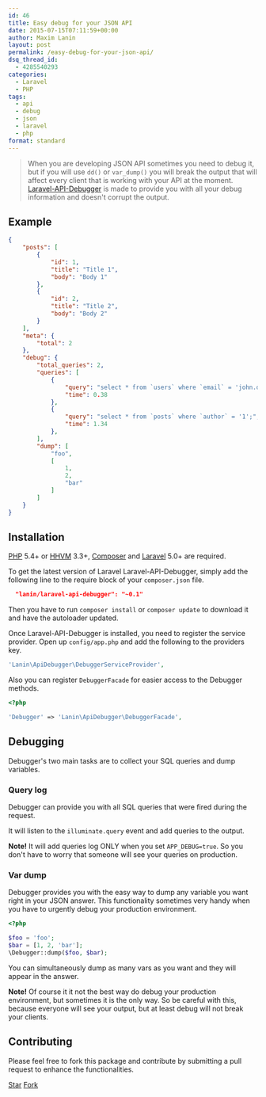 ```yaml
---
id: 46
title: Easy debug for your JSON API
date: 2015-07-15T07:11:59+00:00
author: Maxim Lanin
layout: post
permalink: /easy-debug-for-your-json-api/
dsq_thread_id:
  - 4285540293
categories:
  - Laravel
  - PHP
tags:
  - api
  - debug
  - json
  - laravel
  - php
format: standard
---
```

> When you are developing JSON API sometimes you need to debug it, but if you will use `dd()` or `var_dump()` you will break the output that will affect every client that is working with your API at the moment. [Laravel-API-Debugger](https://github.com/mlanin/laravel-api-debugger) is made to provide you with all your debug information and doesn't corrupt the output.

<!-- more -->

## Example

```json
{
    "posts": [
        {
            "id": 1,
            "title": "Title 1",
            "body": "Body 1"
        },        
        {
            "id": 2,
            "title": "Title 2",
            "body": "Body 2"
        }
    ],
    "meta": {
        "total": 2
    },
    "debug": {
        "total_queries": 2,
        "queries": [
            {
                "query": "select * from `users` where `email` = 'john.doe@acme.com' limit 1;",
                "time": 0.38
            },
            {
                "query": "select * from `posts` where `author` = '1';",
                "time": 1.34
            },
        ],
        "dump": [
            "foo",
            [
                1,
                2,
                "bar"
            ]
        ]
    }
}
```

## Installation

[PHP](https://php.net) 5.4+ or [HHVM](http://hhvm.com) 3.3+, [Composer](https://getcomposer.org) and [Laravel](http://laravel.com) 5.0+ are required.

To get the latest version of Laravel Laravel-API-Debugger, simply add the following line to the require block of your `composer.json` file.

```json
  "lanin/laravel-api-debugger": "~0.1"
```

Then you have to run `composer install` or `composer update` to download it and have the autoloader updated.

Once Laravel-API-Debugger is installed, you need to register the service provider. Open up `config/app.php` and add the following to the providers key.

```php
'Lanin\ApiDebugger\DebuggerServiceProvider',
```

Also you can register `DebuggerFacade` for easier access to the Debugger methods.

```php
<?php

'Debugger' => 'Lanin\ApiDebugger\DebuggerFacade',
```

## Debugging

Debugger's two main tasks are to collect your SQL queries and dump variables.

### Query log

Debugger can provide you with all SQL queries that were fired during the request.

It will listen to the `illuminate.query` event and add queries to the output.

**Note!** It will add queries log ONLY when you set `APP_DEBUG=true`. So you don't have to worry that someone will see your queries on production.

### Var dump

Debugger provides you with the easy way to dump any variable you want right in your JSON answer. This functionality sometimes very handy when you have to urgently debug your production environment.

```php
<?php

$foo = 'foo';
$bar = [1, 2, 'bar'];
\Debugger::dump($foo, $bar);
```

You can simultaneously dump as many vars as you want and they will appear in the answer.

**Note!** Of course it it not the best way do debug your production environment, but sometimes it is the only way. So be careful with this, because everyone will see your output, but at least debug will not break your clients.

## Contributing

Please feel free to fork this package and contribute by submitting a pull request to enhance the functionalities.

<a class="github-button" href="https://github.com/mlanin/laravel-api-debugger" data-icon="octicon-star" data-count-href="/mlanin/laravel-api-debugger/stargazers" data-count-api="/repos/mlanin/laravel-api-debugger#stargazers_count" data-count-aria-label="# stargazers on GitHub" aria-label="Star mlanin/laravel-api-debugger on GitHub">Star</a> <a class="github-button" href="https://github.com/mlanin/laravel-api-debugger/fork" data-icon="octicon-repo-forked" data-count-href="/mlanin/laravel-api-debugger/network" data-count-api="/repos/mlanin/laravel-api-debugger#forks_count" data-count-aria-label="# forks on GitHub" aria-label="Fork mlanin/laravel-api-debugger on GitHub">Fork</a>
